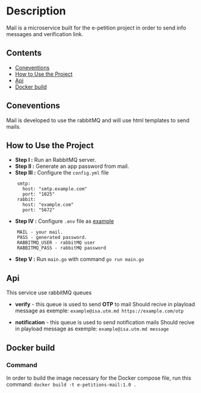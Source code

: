 # Description
Mail is a microservice built for the e-petition project in order to send info messages and verification link.

## Contents
- [Coneventions](#coneventions)
- [How to Use the Project](#how-to-use-the-project)
- [Api](#api)
- [Docker build](#docker-build)

## Coneventions
Mail is developed to use the rabbitMQ and will use html templates to send mails.

## How to Use the Project
- **Step I :** Run an RabbitMQ server.
- **Step II :** Generate an app password from mail.
- **Step III :** Configure the `config.yml` file
```
	smtp:
	  host: "smtp.example.com"
	  port: "1025"
	rabbit:
	  host: "example.com"
	  port: "5672"
```
- **Step IV :** Configure `.env` file as [example](https://github.com/catness812/e-petitions-project/blob/master/mail_service/.env.example)
```
	MAIL - your mail.
	PASS - generated password.
	RABBITMQ_USER - rabbitMQ user
	RABBITMQ_PASS - rabbitMQ password
```
- **Step V :** Run `main.go` with command `go run main.go`

## Api
This service use rabbitMQ queues
- **verify** - this queue is used to send **OTP** to mail
Should recive in playload message as exemple:
```example@isa.utm.md https://example.com/otp```

- **notification** - this queue is used to send notification mails
Should recive in playload message as exemple:
```example@isa.utm.md message```

## Docker build
### Command
In order to build the image necessary for the Docker compose file, run this command:
```docker build -t e-petitions-mail:1.0 .```
